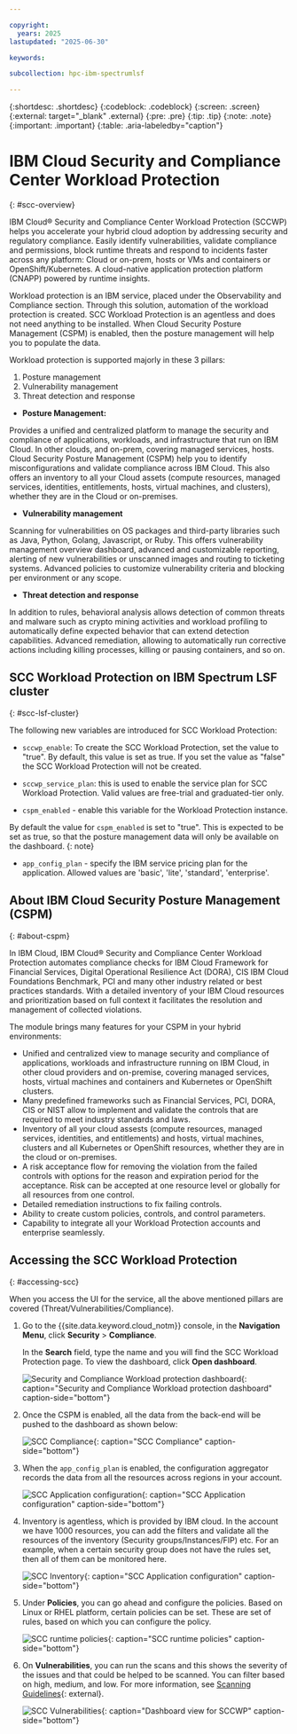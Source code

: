 ```yaml
---

copyright:
  years: 2025
lastupdated: "2025-06-30"

keywords:

subcollection: hpc-ibm-spectrumlsf

---
```


{:shortdesc: .shortdesc}
{:codeblock: .codeblock}
{:screen: .screen}
{:external: target="_blank" .external}
{:pre: .pre}
{:tip: .tip}
{:note: .note}
{:important: .important}
{:table: .aria-labeledby="caption"}

# IBM Cloud Security and Compliance Center Workload Protection
{: #scc-overview}

IBM Cloud® Security and Compliance Center Workload Protection (SCCWP) helps you accelerate your hybrid cloud adoption by addressing security and regulatory compliance. Easily identify vulnerabilities, validate compliance and permissions, block runtime threats and respond to incidents faster across any platform: Cloud or on-prem, hosts or VMs and containers or OpenShift/Kubernetes. A cloud-native application protection platform (CNAPP) powered by runtime insights.

Workload protection is an IBM service, placed under the Observability and Compliance section. Through this solution, automation of the workload protection is created. SCC Workload Protection is an agentless and does not need anything to be installed. When Cloud Security Posture Management (CSPM) is enabled, then the posture management will help you to populate the data.

Workload protection is supported majorly in these 3 pillars:
1. Posture management
2. Vulnerability management
3. Threat detection and response

* **Posture Management:**

Provides a unified and centralized platform to manage the security and compliance of applications, workloads, and infrastructure that run on IBM Cloud. In other clouds, and on-prem, covering managed services, hosts. Cloud Security Posture Management (CSPM) help you to identify misconfigurations and validate compliance across IBM Cloud. This also offers an inventory to all your Cloud assets (compute resources, managed services, identities, entitlements, hosts, virtual machines, and clusters), whether they are in the Cloud or on-premises.

* **Vulnerability management**

Scanning for vulnerabilities on OS packages and third-party libraries such as Java, Python, Golang, Javascript, or Ruby. This offers vulnerability management overview dashboard, advanced and customizable reporting, alerting of new vulnerabilities or unscanned images and routing to ticketing systems. Advanced policies to customize vulnerability criteria and blocking per environment or any scope.

* **Threat detection and response**

In addition to rules, behavioral analysis allows detection of common threats and malware such as crypto mining activities and workload profiling to automatically define expected behavior that can extend detection capabilities. Advanced remediation, allowing to automatically run corrective actions including killing processes, killing or pausing containers, and so on.

## SCC Workload Protection on IBM Spectrum LSF cluster
{: #scc-lsf-cluster}

The following new variables are introduced for SCC Workload Protection:

* `sccwp_enable`: To create the SCC Workload Protection, set the value to "true". By default, this value is set as true. If you set the value as "false" the SCC Workload Protection will not be created.

* `sccwp_service_plan`: this is used to enable the service plan for SCC Workload Protection. Valid values are free-trial and graduated-tier only.

* `cspm_enabled` - enable this variable for the Workload Protection instance.

By default the value for `cspm_enabled` is set to "true". This is expected to be set as true, so that the posture management data will only be available on the dashboard.
{: note}

* `app_config_plan` - specify the IBM service pricing plan for the application. Allowed values are 'basic', 'lite', 'standard', 'enterprise'.

## About IBM Cloud Security Posture Management (CSPM)
{: #about-cspm}

In IBM Cloud, IBM Cloud® Security and Compliance Center Workload Protection automates compliance checks for IBM Cloud Framework for Financial Services, Digital Operational Resilience Act (DORA), CIS IBM Cloud Foundations Benchmark, PCI and many other industry related or best practices standards. With a detailed inventory of your IBM Cloud resources and prioritization based on full context it facilitates the resolution and management of collected violations.

The module brings many features for your CSPM in your hybrid environments:

* Unified and centralized view to manage security and compliance of applications, workloads and infrastructure running on IBM Cloud, in other cloud providers and on-premise, covering managed services, hosts, virtual machines and containers and Kubernetes or OpenShift clusters.
* Many predefined frameworks such as Financial Services, PCI, DORA, CIS or NIST allow to implement and validate the controls that are required to meet industry standards and laws.
* Inventory of all your cloud assests (compute resources, managed services, identities, and entitlements) and hosts, virtual machines, clusters and all Kubernetes or OpenShift resources, whether they are in the cloud or on-premises.
* A risk acceptance flow for removing the violation from the failed controls with options for the reason and expiration period for the acceptance. Risk can be accepted at one resource level or globally for all resources from one control.
* Detailed remediation instructions to fix failing controls.
* Ability to create custom policies, controls, and control parameters.
* Capability to integrate all your Workload Protection accounts and enterprise seamlessly.

## Accessing the SCC Workload Protection
{: #accessing-scc}

When you access the UI for the service, all the above mentioned pillars are covered (Threat/Vulnerabilities/Compliance).

1. Go to the {{site.data.keyword.cloud_notm}} console, in the **Navigation Menu**, click **Security** > **Compliance**.

    In the **Search** field, type the name and you will find the SCC Workload Protection page. To view the dashboard, click **Open dashboard**.

    ![Security and Compliance Workload protection dashboard](images/security_compliance_workload_protection.png "Security and Compliance Workload protection dashboard"){: caption="Security and Compliance Workload protection dashboard" caption-side="bottom"}

2. Once the CSPM is enabled, all the data from the back-end will be pushed to the dashboard as shown below:

    ![SCC Compliance](images/compliance_scc.png "SCC Compliance"){: caption="SCC Compliance" caption-side="bottom"}

3. When the `app_config_plan` is enabled, the configuration aggregator records the data from all the resources across regions in your account.

    ![SCC Application configuration](images/application_configuration.png "SCC Application configuration"){: caption="SCC Application configuration" caption-side="bottom"}

4. Inventory is agentless, which is provided by IBM cloud. In the account we have 1000 resources, you can add the filters and validate all the resources of the inventory (Security groups/Instances/FIP) etc. For an example, when a certain security group does not have the rules set, then all of them can be monitored here.

    ![SCC Inventory](images/inventory_scc.png "SCC Application configuration"){: caption="SCC Application configuration" caption-side="bottom"}

5. Under **Policies**, you can go ahead and configure the policies. Based on Linux or RHEL platform, certain policies can be set. These are set of rules, based on which you can configure the policy.

    ![SCC runtime policies](images/policies_scc.png "SCC runtime policies"){: caption="SCC runtime policies" caption-side="bottom"}

6. On **Vulnerabilities**, you can run the scans and this shows the severity of the issues and that could be helped to be scanned. You can filter based on high, medium, and low. For more information, see [Scanning Guidelines](https://docs.sysdig.com/en/sysdig-secure/scanning-usecases/){: external}.

    ![SCC Vulnerabilities](images/vulnerabilities_scc.png "Dashboard view for SCCWP"){: caption="Dashboard view for SCCWP" caption-side="bottom"}
